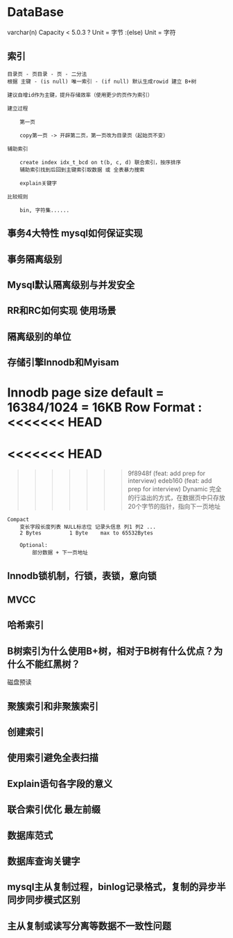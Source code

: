 # DataBase

varchar(n)
    Capacity < 5.0.3 ? Unit = 字节 :(else) Unit = 字符

## 索引

    目录页 - 页目录 - 页 - 二分法
    根据 主键 - (is null) 唯一索引 - (if null) 默认生成rowid 建立 B+树

    建议自增id作为主键，提升存储效率（使用更少的页作为索引）

    建立过程

        第一页

        copy第一页 -> 开辟第二页，第一页改为目录页（起始页不变）

    辅助索引

        create index idx_t_bcd on t(b, c, d) 联合索引，按序排序
        辅助索引找到后回到主键索引取数据 或 全表暴力搜索

        explain关键字

    比较规则

        bin, 字符集......

## 事务4大特性 mysql如何保证实现

## 事务隔离级别

## Mysql默认隔离级别与并发安全

## RR和RC如何实现 使用场景

## 隔离级别的单位

## 存储引擎Innodb和Myisam

Innodb page size default = 16384/1024 = 16KB
Row Format :
<<<<<<< HEAD
=======
<<<<<<< HEAD
=======

>>>>>>> 9f8948f (feat: add prep for interview)
>>>>>>> edeb160 (feat: add prep for interview)
    Dynamic
        完全的行溢出的方式，在数据页中只存放20个字节的指针，指向下一页地址

    Compact
        变长字段长度列表 NULL标志位 记录头信息 列1 列2 ...
        2 Bytes         1 Byte    max to 65532Bytes

        Optional:
            部分数据 + 下一页地址

## Innodb锁机制，行锁，表锁，意向锁

## MVCC

## 哈希索引

## B树索引为什么使用B+树，相对于B树有什么优点？为什么不能红黑树？

磁盘预读

## 聚簇索引和非聚簇索引

## 创建索引

## 使用索引避免全表扫描

## Explain语句各字段的意义

## 联合索引优化 最左前缀

## 数据库范式

## 数据库查询关键字

## mysql主从复制过程，binlog记录格式，复制的异步半同步同步模式区别

## 主从复制或读写分离等数据不一致性问题